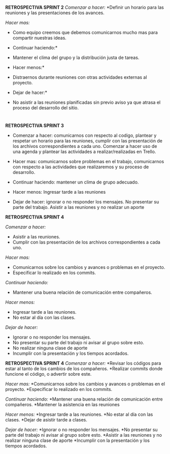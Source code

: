 **RETROSPECTIVA  SPRINT 2**
*Comenzar a hacer:* 
*Definir un horario para las reuniones y las presentaciones de los avances.  

*Hacer mas:*
* Como equipo creemos que debemos comunicarnos mucho mas para compartir nuestras ideas.

* Continuar haciendo:*
* Mantener el clima del grupo y la distribución justa de tareas.

* Hacer menos:*
* Distraernos durante reuniones con otras actividades externas al proyecto.

* Dejar de hacer:*
* No asistir a las reuniones planificadas sin previo aviso ya que atrasa el proceso del desarrollo del sitio.  
#
**RETROSPECTIVA  SPRINT 3**
* Comenzar a hacer: comunicarnos con respecto al codigo, plantear y respetar un horario para las reuniones, cumplir con las presentación de los archivos correspondientes a cada uno. Comenzar a hacer uso de una agenda y plantear las actividades a realizar/realizadas en Trello.
  
* Hacer mas: comunicarnos sobre problemas en el trabajo, comunicarnos con respecto a las actividades que realizaremos y su proceso de desarrollo.  

* Continuar haciendo: mantener un clima de grupo adecuado.  

* Hacer menos: Ingresar tarde a las reuniones  

* Dejar de hacer: ignorar o no responder los mensajes. No presentar su parte del trabajo. Asistir a las reuniones y no realizar un aporte
  
**RETROSPECTIVA SPRINT 4**

*Comenzar a hacer:* 
* Asistir a las reuniones.
* Cumplir con las presentación de los archivos correspondientes a cada uno.

*Hacer mas:*
* Comunicarnos sobre los cambios y avances o problemas en el proyecto.
* Especificar lo realizado en los commits.

*Continuar haciendo:*
* Mantener una buena relación de comunicación entre compañeros.

*Hacer menos:*
* Ingresar tarde a las reuniones.
* No estar al día con las clases.

*Dejar de hacer:* 
* Ignorar o no responder los mensajes. 
* No presentar su parte del trabajo ni avisar al grupo sobre esto.
* No realizar ninguna clase de aporte
* Incumplir con la presentación y los tiempos acordados.

**RETROSPECTIVA SPRINT 4**
*Comenzar a hacer:* 
*Revisar los códigos para estar al tanto de los cambios de los compañeros.
*Realizar commits donde funcione el código, o advertir sobre este.

*Hacer mas:*
*Comunicarnos sobre los cambios y avances o problemas en el proyecto.
*Especificar lo realizado en los commits.

*Continuar haciendo:*
*Mantener una buena relación de comunicación entre compañeros. 
*Mantener la asistencia en las reuniones

*Hacer menos:*
*Ingresar tarde a las reuniones. 
*No estar al día con las clases. 
*Dejar de asistir tarde a clases.

*Dejar de hacer:* 
*Ignorar o no responder los mensajes.
*No presentar su parte del trabajo ni avisar al grupo sobre esto. 
*Asistir a las reuniones y no realizar ninguna clase de aporte 
*Incumplir con la presentación y los tiempos acordados.
